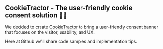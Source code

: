 ## CookieTractor - The user-friendly cookie consent solution 🙋‍♀️
We decided to create [CookieTractor](https://www.cookietractor.com) to bring a user-friendly consent banner that focuses on the visitor, usability, and UX.

Here at Github we'll share code samples and implementation tips.
